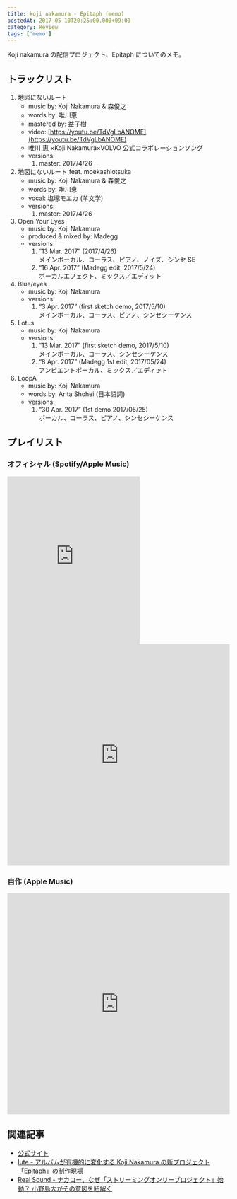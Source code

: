 ```yaml
---
title: koji nakamura - Epitaph (memo)
postedAt: 2017-05-10T20:25:00.000+09:00
category: Review
tags: ['memo']
---
```


Koji nakamura の配信プロジェクト、Epitaph についてのメモ。

## トラックリスト

1. 地図にないルート
   - music by: Koji Nakamura & 森俊之
   - words by: 唯川恵
   - mastered by: 益子樹
   - video: [https://youtu.be/TdVgLbANOME](https://youtu.be/TdVgLbANOME)
   - 唯川 恵 ×Koji Nakamura×VOLVO 公式コラボレーションソング
   - versions:
     1. master: 2017/4/26
2. 地図にないルート feat. moekashiotsuka
   - music by: Koji Nakamura & 森俊之
   - words by: 唯川恵
   - vocal: 塩塚モエカ (羊文学)
   - versions:
     1. master: 2017/4/26
3. Open Your Eyes
   - music by: Koji Nakamura
   - produced & mixed by: Madegg
   - versions:
     1. “13 Mar. 2017” (2017/4/26)  
        メインボーカル、コーラス、ピアノ、ノイズ、シンセ SE
     2. “16 Apr. 2017” (Madegg edit, 2017/5/24)  
        ボーカルエフェクト、ミックス／エディット
4. Blue/eyes
   - music by: Koji Nakamura
   - versions:
     1. “3 Apr. 2017” (first sketch demo, 2017/5/10)  
        メインボーカル、コーラス、ピアノ、シンセシーケンス
5. Lotus
   - music by: Koji Nakamura
   - versions:
     1. “13 Mar. 2017” (first sketch demo, 2017/5/10)  
        メインボーカル、コーラス、シンセシーケンス
     2. “8 Apr. 2017” (Madegg 1st edit, 2017/05/24)  
        アンビエントボーカル、ミックス／エディット
6. LoopA
   - music by: Koji Nakamura
   - words by: Arita Shohei (日本語詞)
   - versions:
     1. “30 Apr. 2017” (1st demo 2017/05/25)  
        ボーカル、コーラス、ピアノ、シンセシーケンス

## プレイリスト

### オフィシャル (Spotify/Apple Music)

<iframe src="https://open.spotify.com/embed/user/kojinakamura/playlist/1Qd3m61wvgAMXZTMBN62yC" width="300" height="380" frameborder="0" allowtransparency="true"></iframe> <iframe src="https://tools.applemusic.com/embed/v1/playlist/pl.fff8e62ec3554d2e8f621d90b85e3d8a?country=jp" height="500px" width="100%" frameborder="0"></iframe>

### 自作 (Apple Music)

<iframe src="https://tools.applemusic.com/embed/v1/playlist/pl.ed995c5badd34372817f50e0601e1e22?country=jp" height="500px" width="100%" frameborder="0"></iframe>

## 関連記事

- [公式サイト](http://kojinakamura.jp/)
- [lute - アルバムが有機的に変化する Koji Nakamura の新プロジェクト「Epitaph」の制作現場](http://lutemedia.com/post/kojinakamura)
- [Real Sound - ナカコー、なぜ「ストリーミングオンリープロジェクト」始動？ 小野島大がその意図を紐解く](http://realsound.jp/2017/05/post-12245.html)
